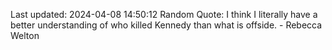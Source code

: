 Last updated: 2024-04-08 14:50:12
Random Quote: I think I literally have a better understanding of who killed Kennedy than what is offside. - Rebecca Welton